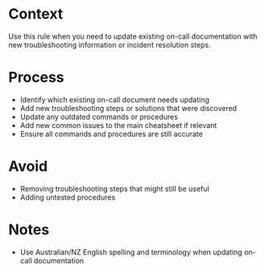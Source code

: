 # Context

Use this rule when you need to update existing on-call documentation with new troubleshooting information or incident resolution steps.

# Process

- Identify which existing on-call document needs updating
- Add new troubleshooting steps or solutions that were discovered
- Update any outdated commands or procedures
- Add new common issues to the main cheatsheet if relevant
- Ensure all commands and procedures are still accurate

# Avoid

- Removing troubleshooting steps that might still be useful
- Adding untested procedures

# Notes

- Use Australian/NZ English spelling and terminology when updating on-call documentation

